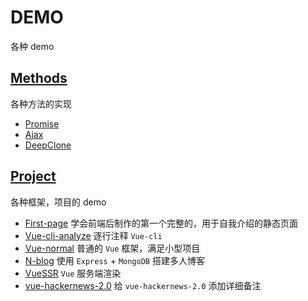 # DEMO

各种 demo

## [Methods](Methods)

各种方法的实现

- [Promise](Methods/Promise)
- [Ajax](Methods/Ajax)
- [DeepClone](Methods/DeepClone)

## [Project](Project)

各种框架，项目的 demo

- [First-page](Project/First-page) 学会前端后制作的第一个完整的，用于自我介绍的静态页面
- [Vue-cli-analyze](Project/Vue-cli-analyze) 逐行注释 `Vue-cli`
- [Vue-normal](Project/Vue-normal) 普通的 `Vue` 框架，满足小型项目
- [N-blog](Project/N-blog) 使用 `Express` + `MongoDB` 搭建多人博客
- [VueSSR](Project/VueSSR) `Vue` 服务端渲染
- [vue-hackernews-2.0](Project/vue-hackernews-2.0) 给 `vue-hackernews-2.0` 添加详细备注